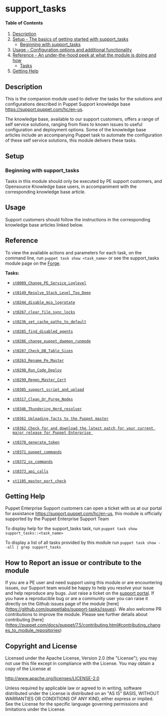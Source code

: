 # support_tasks

#### Table of Contents

1. [Description](#description)
2. [Setup - The basics of getting started with support_tasks](#setup)
    * [Beginning with support_tasks](#beginning-with-support_tasks)
3. [Usage - Configuration options and additional functionality](#usage)
4. [Reference - An under-the-hood peek at what the module is doing and how](#reference)
    * [Tasks](#tasks)
5. [Getting Help](#getting-help)

## Description

This is the companion module used to deliver the tasks for the solutions and configurations described in Puppet Support knowledge base <https://support.puppet.com/hc/en-us>.

The knowledge base, available to our support customers, offers a range of self service solutions, ranging from fixes to known issues to  useful configuration and deployment options. Some of the knowledge base articles include an accompanying Puppet task to automate the configuration of these self service solutions, this module delivers these tasks.


## Setup

### Beginning with support_tasks

Tasks in this module should only be executed by PE support customers, and Opensource Knowledge base users, in accompaniment with the corresponding knowledge base article.

## Usage

Support customers should follow the instructions in the corresponding knowledge base articles linked below.


## Reference

To view the available actions and parameters for each task, on the command line, run `puppet task show <task_name>` or see the support\_tasks module page on the [Forge](https://forge.puppet.com/puppetlabs/support_tasks/tasks).

**Tasks:**

* [`st0009_Change_PE_Service_Loglevel`](https://support.puppet.com/hc/en-us/articles/115000177368)

* [`st0149_Resolve_Stack_Level_Too_Deep`](https://support.puppet.com/hc/en-us/articles/218763948)

* [`st0244_disable_mco_logrotate`](https://support.puppet.com/hc/en-us/articles/360002051354)

* [`st0267_clear_file_sync_locks`](https://support.puppet.com/hc/en-us/articles/360003883933)

* [`st0236_set_cache_paths_to_default`](https://support.puppet.com/hc/en-us/articles/360001060434)

* [`st0285_find_disabled_agents`](https://support.puppet.com/hc/en-us/articles/360006717334)

* [`st0286_change_puppet_daemon_runmode`](https://support.puppet.com/hc/en-us/articles/360006721014)

* [`st0287_Check_DB_Table_Sizes`](https://support.puppet.com/hc/en-us/articles/360006922673)

* [`st0263_Rename_Pe_Master`](https://support.puppet.com/hc/en-us/articles/360003489634)

* [`st0298_Run_Code_Deploy`](https://support.puppet.com/hc/en-us/articles/360008192734)

* [`st0299_Regen_Master_Cert`](https://support.puppet.com/hc/en-us/articles/360008505193)

* [`st0305_support_script_and_upload`](https://support.puppet.com/hc/en-us/articles/360009970114)

* [`st0317_Clean_Or_Purge_Nodes`](https://support.puppet.com/hc/en-us/articles/360012551294)

* [`st0346_Thundering_Herd_resolver`](https://support.puppet.com/hc/en-us/articles/360023988353)

* [`st0361 Uploading facts to the Puppet master`](https://support.puppet.com/hc/en-us/articles/360036136533)

* [`st0362 Check for and download the latest patch for your current major release for Puppet Enterprise `](https://support.puppet.com/hc/en-us/articles/360036141593 )

* [`st0370_generate_token`](https://support.puppet.com/hc/en-us/articles/360040226053)

* [`st0371_puppet_commands`](https://support.puppet.com/hc/en-us/articles/360039726314)

* [`st0372_os_commands`](https://support.puppet.com/hc/en-us/articles/360040232993)

* [`st0373_api_calls`](https://support.puppet.com/hc/en-us/articles/360040234893)

* [`st1105_master_port_check`](https://support.puppet.com/hc/en-us/articles/360045363493)


## Getting Help

Puppet Enterprise Support customers can open a ticket with us at our portal for assistance <https://support.puppet.com/hc/en-us>, this module is officially supported by the Puppet Enterprise Support Team

To display help for the support\_tasks task, run `puppet task show support_tasks::<task_name>`

To display a list of all tasks provided by this module run `puppet task show --all | grep support_tasks`

## How to Report an issue or contribute to the module

If you are a PE user and need support using this module or are encountering issues, our Support team would be happy to help you resolve your issue and help reproduce any bugs. Just raise a ticket on the [support portal](https://support.puppet.com/hc/en-us/requests/new).
If you have a reproducible bug or are a community user you can raise it directly on the Github issues page of the module [here] (https://github.com/puppetlabs/support-tasks/issues). 
We also welcome PR contributions to improve the module. Please see further details about contributing [here]
(https://puppet.com/docs/puppet/7.5/contributing.html#contributing_changes_to_module_repositories)

## Copyright and License

Licensed under the Apache License, Version 2.0 (the "License"); you may not use this file except in compliance with the License. You may obtain a copy of the License at

<http://www.apache.org/licenses/LICENSE-2.0>

Unless required by applicable law or agreed to in writing, software distributed under the License is distributed on an "AS IS" BASIS, WITHOUT WARRANTIES OR CONDITIONS OF ANY KIND, either express or implied. See the License for the specific language governing permissions and limitations under the License.


